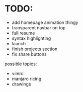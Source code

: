 # TODO:
- add homepage animation thingy
- transparent navbar on top
- full resume
- syntax highlighting
- launch
- finish projects section
- fix share buttons

possible topics:
- vimrc
- manjaro ricing
- drawings